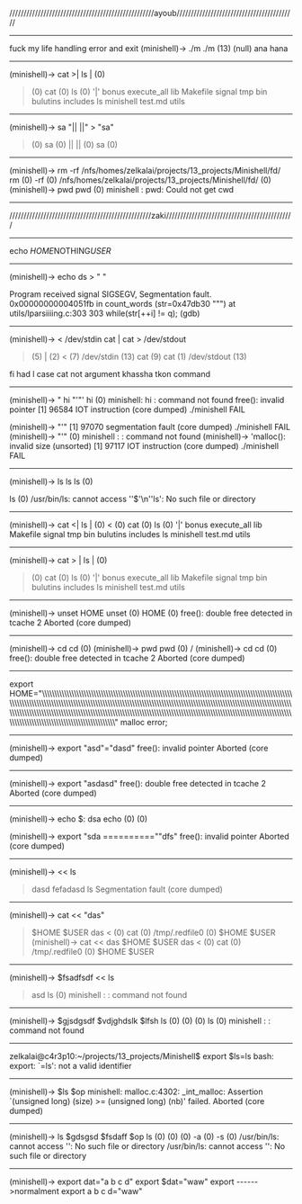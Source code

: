 
///////////////////////////////////////////////////ayoub//////////////////////////////////////////

------------------------------------------------------------------------------------------------

fuck my life 
handling error and exit
(minishell)-> ./m
./m  (13)
(null) 
ana hana

------------------------------------------------------------------------------------------------

(minishell)-> cat >| ls
|  (0)
  >  (0)
    cat  (0)
  ls  (0)
'|'    bonus	  execute_all   lib   Makefile	  signal    tmp
 bin   bulutins   includes      ls    minishell   test.md   utils

------------------------------------------------------------------------------------------------

(minishell)->  sa "|| ||"  > "sa"
>  (0)
  sa  (0)
    || ||  (0)
  sa  (0)

------------------------------------------------------------------------------------------------

(minishell)-> rm -rf /nfs/homes/zelkalai/projects/13_projects/Minishell/fd/
rm  (0)
  -rf  (0)
  /nfs/homes/zelkalai/projects/13_projects/Minishell/fd/  (0)
(minishell)-> pwd
pwd  (0)
minishell : pwd: Could not get cwd

------------------------------------------------------------------------------------------------

//////////////////////////////////////////////////zaki/////////////////////////////////////////////

------------------------------------------------------------------------------------------------

echo $HOME$NOTHING$USER$

------------------------------------------------------------------------------------------------

(minishell)-> echo ds > "  "

Program received signal SIGSEGV, Segmentation fault.
0x00000000004051fb in count_words (str=0x47db30 "\"") at utils/lparsiiiing.c:303
303	      while(str[++i] != q);
(gdb) 

------------------------------------------------------------------------------------------------

(minishell)-> < /dev/stdin cat | cat > /dev/stdout
>  (5)
  |  (2)
    <  (7)
      /dev/stdin  (13)
      cat  (9)
    cat  (1)
  /dev/stdout  (13)


fi had l case cat not argument khassha tkon command

------------------------------------------------------------------------------------------------

(minishell)-> "   hi "'"'
   hi   (0)
minishell:    hi : command not found
free(): invalid pointer
[1]    96584 IOT instruction (core dumped)  ./minishell
FAIL

(minishell)-> "'"
[1]    97070 segmentation fault (core dumped)  ./minishell
FAIL
(minishell)-> "'"
  (0)
minishell : : command not found
(minishell)-> 'malloc(): invalid size (unsorted)
[1]    97117 IOT instruction (core dumped)  ./minishell
FAIL

------------------------------------------------------------------------------------------------

(minishell)-> ls 
ls
ls  (0)
  
ls  (0)
/usr/bin/ls: cannot access ''$'\n''ls': No such file or directory

------------------------------------------------------------------------------------------------

(minishell)-> cat <| ls
|  (0)
  <  (0)
    cat  (0)
  ls  (0)
'|'    bonus	  execute_all   lib   Makefile	  signal    tmp
 bin   bulutins   includes      ls    minishell   test.md   utils

------------------------------------------------------------------------------------------------

(minishell)-> cat > |  ls
|  (0)
  >  (0)
    cat  (0)
  ls  (0)
'|'    bonus	  execute_all   lib   Makefile	  signal    tmp
 bin   bulutins   includes      ls    minishell   test.md   utils

------------------------------------------------------------------------------------------------

(minishell)-> unset HOME
unset  (0)
  HOME  (0)
free(): double free detected in tcache 2
Aborted (core dumped)

------------------------------------------------------------------------------------------------

(minishell)-> cd
cd  (0)
(minishell)-> pwd
pwd  (0)
/
(minishell)-> cd 
cd  (0)
free(): double free detected in tcache 2
Aborted (core dumped)

------------------------------------------------------------------------------------------------

export HOME="\\\\\\\\\\\\\\\\\\\\\\\\\\\\\\\\\\\\\\\\\\\\\\\\\\\\\\\\\\\\\\\\\\\\\\\\\\\\\\\\\\\\\\\\\\\\\\\\\\\\\\\\\\\\\\\\\\\\\\\\\\\\\\\\\\\\\\\\\\\\\\\\\\\\\\\\\\\\\\\\\\\\\\\\\\\\\\\\\\\\\\\\\\\\\\\\\\\\\\\\\\\\\\\\\\\\\\\\\\\\\\\\\\\\\\\\\\\\\\\\\\\\\\\\\\\\\\\\\\\\\\\\\\\\\\\\\\\\\\\\\\\\\\\\\\\\\\\\\\\\\\\\\\\\\\\\\\\\\\\\\\\\\\\\\\\\\\\\\\\\\\\\\\\\\\\\\\\\\\\\\\\\\\\\\\\\\\\\\\\\\\\\\\\\\\\\\\\\\\\\\\\\\\\\\\\\\\\\\\\\\\\\\\\\\\\\\\\\\\\\\\\\\\\\\\\\\\\\\\\\\\\\\\\\\\\\\\\\\\\\\\\\\\\\\\\\\\\\\\\\\\\\\\\\\\\\\\\\\\\\\\\\\\\\\\\\\\\\\\\\\\\\\\\\\\\\\\\\\\\\\\\\\\\\\\\\\\\\\\\\\\\\\\\\\\\\\\\\\\\\\\\\\\\\\\\\\\\\\\\\\\\\\\\\\\\\\\\\\\\\\\\\\\\\\\\\\\\\\\\\\\\\\\\\\\\\\\\\\\\\\\\\\\\\\\\\\\\\\\\\\\\\\\\\\\\\\\\\\\\\\\\\\\\\\\\\\\\\\\\\\\\\\\\\\\"
malloc error;

------------------------------------------------------------------------------------------------

(minishell)-> export "asd"="dasd"
free(): invalid pointer
Aborted (core dumped)

------------------------------------------------------------------------------------------------

(minishell)-> export "asdasd"
free(): double free detected in tcache 2
Aborted (core dumped)

------------------------------------------------------------------------------------------------

(minishell)-> echo $: dsa
echo  (0)
    (0)

(minishell)-> export "sda ==========""dfs"
free(): invalid pointer
Aborted (core dumped)

------------------------------------------------------------------------------------------------

(minishell)-> << ls
> dasd
> fefadasd
> ls
Segmentation fault (core dumped)

------------------------------------------------------------------------------------------------

(minishell)-> cat << "das"
> $HOME
> $USER
> das
<  (0)
  cat  (0)
  /tmp/.redfile0  (0)
$HOME
$USER
(minishell)-> cat << das
> $HOME
> $USER
> das
<  (0)
  cat  (0)
  /tmp/.redfile0  (0)
$HOME
$USER

------------------------------------------------------------------------------------------------

(minishell)-> $fsadfsdf << ls
> asd
> ls
  (0)
minishell : : command not found

------------------------------------------------------------------------------------------------

(minishell)->  $gjsdgsdf $vdjghdslk $lfsh ls
  (0)
    (0)
    (0)
  ls  (0)
minishell : : command not found

------------------------------------------------------------------------------------------------

zelkalai@c4r3p10:~/projects/13_projects/Minishell$ export $ls=ls
bash: export: `=ls': not a valid identifier

------------------------------------------------------------------------------------------------

(minishell)-> $ls $op
minishell: malloc.c:4302: _int_malloc: Assertion `(unsigned long) (size) >= (unsigned long) (nb)' failed.
Aborted (core dumped)

------------------------------------------------------------------------------------------------

(minishell)-> ls $gdsgsd $fsdaff $op
ls  (0)
    (0)
    (0)
  -a  (0)
  -s  (0)
/usr/bin/ls: cannot access '': No such file or directory
/usr/bin/ls: cannot access '': No such file or directory

------------------------------------------------------------------------------------------------

(minishell)-> export dat="a b c d"
export $dat="waw"
export
------>normalment export a b c d="waw"
